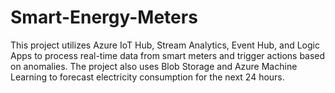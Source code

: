 # Smart-Energy-Meters
This project utilizes Azure IoT Hub, Stream Analytics, Event Hub, and Logic Apps to process real-time data from smart meters and trigger actions based on anomalies. The project also uses Blob Storage and Azure Machine Learning to forecast electricity consumption for the next 24 hours.
